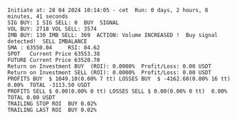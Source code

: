     Initiate at: 28 04 2024 10:14:05 - cet  Run: 0 days, 2 hours, 8 minutes, 41 seconds
    SIG BUY: 1 SIG SELL: 0  BUY  SIGNAL
    VOL BUY: 2718 VOL SELL: 3574
    IMB BUY: 130 IMB SELL: 369  ACTION: Volume INCREASED !  Buy signal detected!  SELL IMBALANCE
    SMA : 63550.04     RSI: 84.62
    SPOT   Current Price 63553.38
    FUTURE Current Price 63520.70
    Return on Investment BUY  (ROI): 0.0000%  Profit/Loss: 0.00 USDT
    Return on Investment SELL (ROI): 0.0000%  Profit/Loss: 0.00 USDT
    PROFITS BUY  $ 1049.10(0.00% 7 tt) LOSSES BUY  $ -4162.60(0.00% 16 tt)  0.00%  TOTAL -3113.50 USDT
    PROFITS SELL $ 0.00(0.00% 0 tt) LOSSES SELL $ 0.00(0.00% 0 tt)  0.00%  TOTAL 0.00 USDT
    TRAILING STOP ROI  BUY 0.02%
    TRAILING LAST ROI  BUY 0.02%
